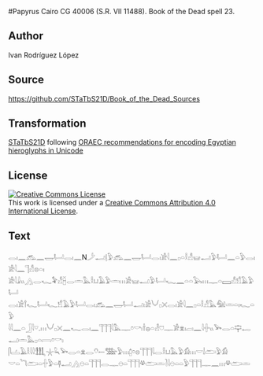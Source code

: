 #Papyrus Cairo CG 40006 (S.R. VII 11488). Book of the Dead spell 23.

## Author 

Ivan Rodríguez López

## Source 

https://github.com/STaTbS21D/Book_of_the_Dead_Sources

## Transformation 

[STaTbS21D](https://statbs21d.github.io/) following [ORAEC recommendations for encoding Egyptian hieroglyphs in Unicode](https://github.com/oraec/recommendations-encoding-hieroglyphs)

## License 

<a rel="license" href="http://creativecommons.org/licenses/by/4.0/"><img alt="Creative Commons License" style="border-width:0" src="https://i.creativecommons.org/l/by/4.0/88x31.png" /></a><br />This work is licensed under a <a rel="license" href="http://creativecommons.org/licenses/by/4.0/">Creative Commons Attribution 4.0 International License</a>.

## Text 

<hiero><rubrum>𓂋𓏤𓈖𓃹𓈖𓉿𓂡𓂋𓏤𓈖</rubrum>N𓌳𓂝𓊤𓅱𓃹𓈖𓉿𓂡𓂋𓏤𓀀𓇋𓈖𓊪𓏏𓎛𓀭𓊠𓂝𓅱𓂡𓈖𓏏𓅱𓂋𓏤𓀀𓇋𓈖𓊹𓀭𓊖𓏏𓏤<br>
𓀀𓇋𓇍𓏭𓂻𓂋𓆑𓅝𓀭𓐢𓂋𓏛𓅓𓎛𓂓𓄿𓅱𓏛𓏥𓀀𓊠𓂝𓅱𓂡𓆑𓈖𓏏𓏏𓅂𓏥𓊃𓏏𓈙𓀭𓀸𓄿𓅱𓂡<br>
𓂋𓏤𓀀𓍙𓆑𓂡𓆑𓀸𓄿𓅱𓂡𓂋𓏤𓃹𓈖𓉿𓂡𓂝𓏤𓀀𓄋𓊪𓏴𓂋𓏤𓀀𓇋𓈖𓊪𓏏𓎛𓀭𓅓𓅕𓏛𓏏𓏤𓆑𓏏𓅱<br>
𓇋𓇋𓈖𓏏𓃀𓇋𓎺𓈒𓏥𓄋𓊪𓏴𓈖𓆑𓂋𓏤𓈖𓊹𓊹𓊹𓇋𓅓𓊃𓏌𓎡𓏤𓌂𓐍𓏏𓁐𓈞𓊃𓀂𓁷𓏤𓐞𓏤𓈖𓇋𓏶𓏭𓅨𓂋𓏏𓊡𓉻𓂝𓏛𓅓𓊪𓏏𓇯𓏌𓎡𓏤<br>
𓋴𓐟𓄿𓎛𓇋𓇋𓃃𓇼𓆗𓅨𓂋𓏏𓁷𓂋𓄣𓍿𓅢𓅱𓏥𓉺𓏌𓊖𓊹𓊹𓊹𓇋𓂋𓎛𓂓𓅓𓅱𓀁𓏥𓎟𓌃𓂧𓅱𓀁<br>
𓎟𓏏𓆓𓂧𓏏𓏶𓅱𓏏𓊢𓂝𓂻𓇷𓏏𓊹𓊹𓊹𓂋𓊃𓇷𓏏𓊹𓊹𓊹𓋬𓂧𓏛𓍘𓇋𓇷𓏏𓏏𓅱𓊹𓊹𓊹𓊃𓈖𓏥𓋬𓂧𓏛<br></hiero>